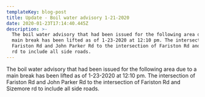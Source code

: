 ```yaml
---
templateKey: blog-post
title: Update - Boil water advisory 1-21-2020
date: 2020-01-23T17:14:40.445Z
description: >-
  The boil water advisory that had been issued for the following area due to a
  main break has been lifted as of 1-23-2020 at 12:10 pm. The intersection of
  Fariston Rd and John Parker Rd to the intersection of Fariston Rd and Sizemore
  rd to include all side roads.
---
```

The boil water advisory that had been issued for the following area due to a main break has been lifted as of 1-23-2020 at 12:10 pm. The intersection of Fariston Rd and John Parker Rd to the intersection of Fariston Rd and Sizemore rd to include all side roads.
